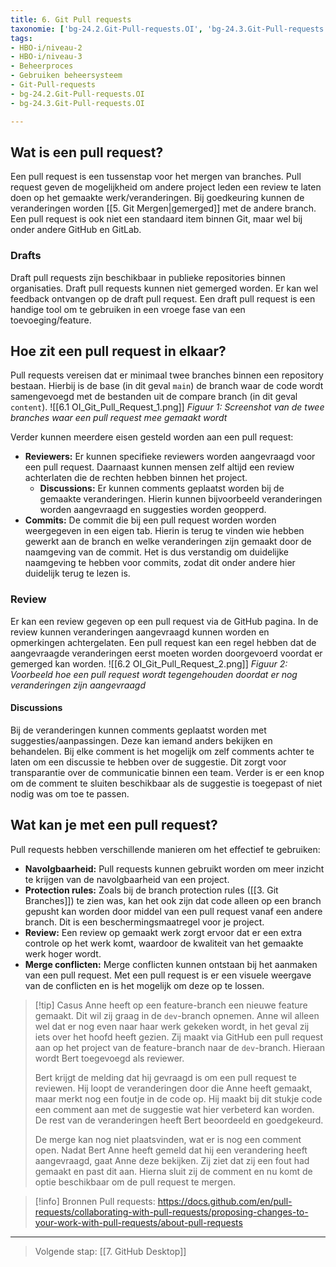```yaml
---
title: 6. Git Pull requests
taxonomie: ['bg-24.2.Git-Pull-requests.OI', 'bg-24.3.Git-Pull-requests.OI']
tags:
- HBO-i/niveau-2
- HBO-i/niveau-3
- Beheerproces
- Gebruiken beheersysteem
- Git-Pull-requests
- bg-24.2.Git-Pull-requests.OI
- bg-24.3.Git-Pull-requests.OI

---
```


## Wat is een pull request?
Een pull request is een tussenstap voor het mergen van branches. Pull request geven de mogelijkheid om andere project leden een review te laten doen op het gemaakte werk/veranderingen. Bij goedkeuring kunnen de veranderingen worden [[5. Git Mergen|gemerged]] met de andere branch. Een pull request is ook niet een standaard item binnen Git, maar wel bij onder andere GitHub en GitLab.

### Drafts
Draft pull requests zijn beschikbaar in publieke repositories binnen organisaties. Draft pull requests kunnen niet gemerged worden. Er kan wel feedback ontvangen op de draft pull request. Een draft pull request is een handige tool om te gebruiken in een vroege fase van een toevoeging/feature.

## Hoe zit een pull request in elkaar?
Pull requests vereisen dat er minimaal twee branches binnen een repository bestaan. Hierbij is de base (in dit geval `main`) de branch waar de code wordt samengevoegd met de bestanden uit de compare branch (in dit geval `content`).
![[6.1 OI_Git_Pull_Request_1.png]]
*Figuur 1: Screenshot van de twee branches waar een pull request mee gemaakt wordt*

Verder kunnen meerdere eisen gesteld worden aan een pull request:
- **Reviewers:** Er kunnen specifieke reviewers worden aangevraagd voor een pull request. Daarnaast kunnen mensen zelf altijd een review achterlaten die de rechten hebben binnen het project.
	- **Discussions:** Er kunnen comments geplaatst worden bij de gemaakte veranderingen. Hierin kunnen bijvoorbeeld veranderingen worden aangevraagd en suggesties worden geopperd.
- **Commits:** De commit die bij een pull request worden worden weergegeven in een eigen tab. Hierin is terug te vinden wie hebben gewerkt aan de branch en welke veranderingen zijn gemaakt door de naamgeving van de commit. Het is dus verstandig om duidelijke naamgeving te hebben voor commits, zodat dit onder andere hier duidelijk terug te lezen is.

### Review
Er kan een review gegeven op een pull request via de GitHub pagina. In de review kunnen veranderingen aangevraagd kunnen worden en opmerkingen achtergelaten. Een pull request kan een regel hebben dat de aangevraagde veranderingen eerst moeten worden doorgevoerd voordat er gemerged kan worden.
![[6.2 OI_Git_Pull_Request_2.png]]
*Figuur 2: Voorbeeld hoe een pull request wordt tegengehouden doordat er nog veranderingen zijn aangevraagd*

#### Discussions
Bij de veranderingen kunnen comments geplaatst worden met suggesties/aanpassingen. Deze kan iemand anders bekijken en behandelen. Bij elke comment is het mogelijk om zelf comments achter te laten om een discussie te hebben over de suggestie. Dit zorgt voor transparantie over de communicatie binnen een team. Verder is er een knop om de comment te sluiten beschikbaar als de suggestie is toegepast of niet nodig was om toe te passen.  

## Wat kan je met een pull request?
Pull requests hebben verschillende manieren om het effectief te gebruiken:
- **Navolgbaarheid:** Pull requests kunnen gebruikt worden om meer inzicht te krijgen van de navolgbaarheid van een project. 
- **Protection rules:** Zoals bij de branch protection rules ([[3. Git Branches]]) te zien was, kan het ook zijn dat code alleen op een branch gepusht kan worden door middel van een pull request vanaf een andere branch. Dit is een beschermingsmaatregel voor je project.
- **Review:** Een review op gemaakt werk zorgt ervoor dat er een extra controle op het werk komt, waardoor de kwaliteit van het gemaakte werk hoger wordt.
- **Merge conflicten:** Merge conflicten kunnen ontstaan bij het aanmaken van een pull request. Met een pull request is er een visuele weergave van de conflicten en is het mogelijk om deze op te lossen.

> [!tip] Casus
>Anne heeft op een feature-branch een nieuwe feature gemaakt. Dit wil zij graag in de `dev`-branch opnemen. Anne wil alleen wel dat er nog even naar haar werk gekeken wordt, in het geval zij iets over het hoofd heeft gezien. Zij maakt via GitHub een pull request aan op het project van de feature-branch naar de `dev`-branch. Hieraan wordt Bert toegevoegd als reviewer.
>
> Bert krijgt de melding dat hij gevraagd is om een pull request te reviewen. Hij loopt de veranderingen door die Anne heeft gemaakt, maar merkt nog een foutje in de code op. Hij maakt bij dit stukje code een comment aan met de suggestie wat hier verbeterd kan worden. De rest van de veranderingen heeft Bert beoordeeld en goedgekeurd. 
> 
> De merge kan nog niet plaatsvinden, wat er is nog een comment open. Nadat Bert Anne heeft gemeld dat hij een verandering heeft aangevraagd, gaat Anne deze bekijken. Zij ziet dat zij een fout had gemaakt en past dit aan. Hierna sluit zij de comment en nu komt de optie beschikbaar om de pull request te mergen. 

> [!info] Bronnen
> Pull requests: https://docs.github.com/en/pull-requests/collaborating-with-pull-requests/proposing-changes-to-your-work-with-pull-requests/about-pull-requests

---

> Volgende stap: [[7. GitHub Desktop]]